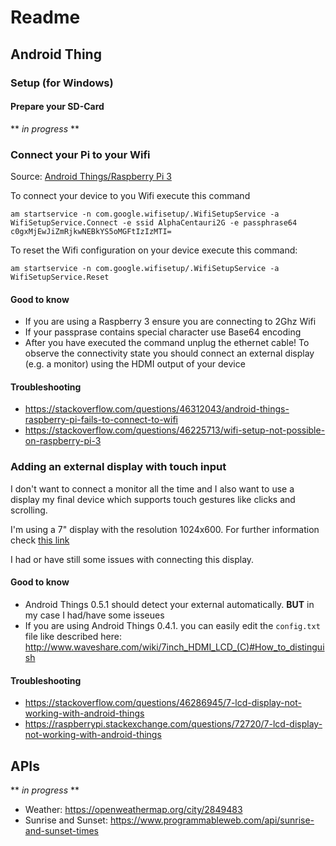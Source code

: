 # Readme

## Android Thing


### Setup (for Windows)

#### Prepare your SD-Card

** *in progress* **

### Connect your Pi to your Wifi

Source: [Android Things/Raspberry Pi 3](https://developer.android.com/things/hardware/raspberrypi.html#connecting_wi-fi)

To connect your device to you Wifi execute this command
```
am startservice -n com.google.wifisetup/.WifiSetupService -a WifiSetupService.Connect -e ssid AlphaCentauri2G -e passphrase64 c0gxMjEwJiZmRjkwNEBkYS5oMGFtIzIzMTI=
```

To reset the Wifi configuration on your device execute this command:
```
am startservice -n com.google.wifisetup/.WifiSetupService -a WifiSetupService.Reset
```

#### Good to know
- If you are using a Raspberry 3 ensure you are connecting to 2Ghz Wifi
- If your passprase contains special character use Base64 encoding
- After you have executed the command unplug the ethernet cable! To observe the connectivity state you should connect an external display (e.g. a monitor) using the HDMI output of your device

#### Troubleshooting
- https://stackoverflow.com/questions/46312043/android-things-raspberry-pi-fails-to-connect-to-wifi
- https://stackoverflow.com/questions/46225713/wifi-setup-not-possible-on-raspberry-pi-3

### Adding an external display with touch input

I don't want to connect a monitor all the time and I also want to use a display  my final device which supports touch gestures like clicks and scrolling.

I'm using a 7" display with the resolution 1024x600. For further information check [this link](http://www.waveshare.com/product/mini-pc/raspberry-pi/7inch-hdmi-lcd-c.htm)

I had or have still some issues with connecting this display.

#### Good to know
- Android Things 0.5.1 should detect your external automatically. **BUT** in my case I had/have some isseues
- If you are using Android Things 0.4.1. you can easily edit the `config.txt` file like described here: http://www.waveshare.com/wiki/7inch_HDMI_LCD_(C)#How_to_distinguish

#### Troubleshooting
- https://stackoverflow.com/questions/46286945/7-lcd-display-not-working-with-android-things
- https://raspberrypi.stackexchange.com/questions/72720/7-lcd-display-not-working-with-android-things



## APIs

** *in progress* **
- Weather: https://openweathermap.org/city/2849483
- Sunrise and Sunset: https://www.programmableweb.com/api/sunrise-and-sunset-times
